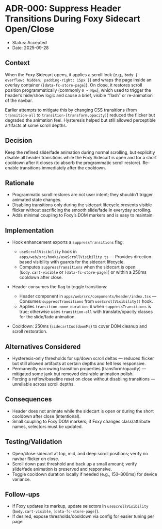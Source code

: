 # ADR-000: Suppress Header Transitions During Foxy Sidecart Open/Close

- Status: Accepted
- Date: 2025-09-28

## Context

When the Foxy Sidecart opens, it applies a scroll lock (e.g., `body { overflow: hidden; padding-right: 15px }`) and wraps the page inside an overlay container (`[data-fc-store-page]`). On close, it restores scroll position programmatically (commonly `0 → Npx`), which used to trigger the header’s hide/show logic and cause a brief, visible “flash” or re-animation of the navbar.

Earlier attempts to mitigate this by changing CSS transitions (from `transition-all` to `transition-[transform,opacity]`) reduced the flicker but degraded the animation feel. Hysteresis helped but still allowed perceptible artifacts at some scroll depths.

## Decision

Keep the refined slide/fade animation during normal scrolling, but explicitly disable all header transitions while the Foxy Sidecart is open and for a short cooldown after it closes (to absorb the programmatic scroll restore). Re-enable transitions immediately after the cooldown.

## Rationale

- Programmatic scroll restores are not user intent; they shouldn’t trigger animated state changes.
- Disabling transitions only during the sidecart lifecycle prevents visible flicker without sacrificing the smooth slide/fade in everyday scrolling.
- Adds minimal coupling to Foxy’s DOM markers and is easy to maintain.

## Implementation

- Hook enhancement exports a `suppressTransitions` flag:
  - `useScrollVisibility` hook in `apps/web/src/hooks/useScrollVisibility.ts` — Provides direction-based visibility with guards for the sidecart lifecycle.
  - Computes `suppressTransitions` when the sidecart is open (`body.cart-visible` or `[data-fc-store-page]`) or within a 250ms cooldown after close.

- Header consumes the flag to toggle transitions:
  - Header component in `apps/web/src/components/header/index.tsx` — Consumes `suppressTransitions` from `useScrollVisibility()` hook.
  - Applies `transition-none duration-0` when `suppressTransitions` is true; otherwise uses `transition-all` with translate/opacity classes for the slide/fade animation.

- Cooldown: 250ms (`sidecartCooldownMs`) to cover DOM cleanup and scroll restoration.

## Alternatives Considered

- Hysteresis-only thresholds for up/down scroll deltas — reduced flicker but still allowed artifacts at certain depths and felt less responsive.
- Permanently narrowing transition properties (transform/opacity) — mitigated some jank but removed desirable animation polish.
- Forcing a reflow/baseline reset on close without disabling transitions — unreliable across scroll depths.

## Consequences

- Header does not animate while the sidecart is open or during the short cooldown after close (intentional).
- Small coupling to Foxy DOM markers; if Foxy changes class/attribute names, selectors must be updated.

## Testing/Validation

- Open/close sidecart at top, mid, and deep scroll positions; verify no navbar flicker on close.
- Scroll down past threshold and back up a small amount; verify slide/fade animation is preserved and responsive.
- Toggle cooldown duration locally if needed (e.g., 150–300ms) for device variance.

## Follow-ups

- If Foxy updates its markup, update selectors in `useScrollVisibility` (`body.cart-visible`, `[data-fc-store-page]`).
- If desired, expose thresholds/cooldown via config for easier tuning per page.
